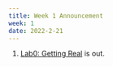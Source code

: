 ```yaml
---
title: Week 1 Announcement
week: 1
date: 2022-2-21
---
```


1. [Lab0: Getting Real](https://flyingpig-1.gitbook.io/pintos_v1/project-description/lab0-booting) is out.
